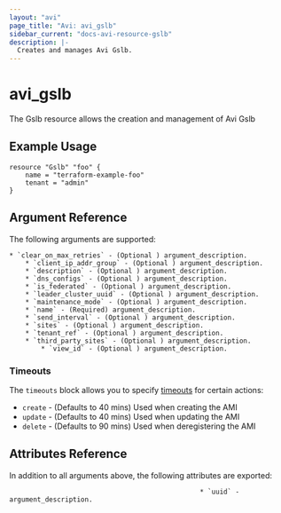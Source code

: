```yaml
---
layout: "avi"
page_title: "Avi: avi_gslb"
sidebar_current: "docs-avi-resource-gslb"
description: |-
  Creates and manages Avi Gslb.
---
```


# avi_gslb

The Gslb resource allows the creation and management of Avi Gslb

## Example Usage

```hcl
resource "Gslb" "foo" {
    name = "terraform-example-foo"
    tenant = "admin"
}
```

## Argument Reference

The following arguments are supported:

    * `clear_on_max_retries` - (Optional ) argument_description.
        * `client_ip_addr_group` - (Optional ) argument_description.
        * `description` - (Optional ) argument_description.
        * `dns_configs` - (Optional ) argument_description.
        * `is_federated` - (Optional ) argument_description.
        * `leader_cluster_uuid` - (Optional ) argument_description.
        * `maintenance_mode` - (Optional ) argument_description.
        * `name` - (Required) argument_description.
        * `send_interval` - (Optional ) argument_description.
        * `sites` - (Optional ) argument_description.
        * `tenant_ref` - (Optional ) argument_description.
        * `third_party_sites` - (Optional ) argument_description.
            * `view_id` - (Optional ) argument_description.
    
### Timeouts

The `timeouts` block allows you to specify [timeouts](https://www.terraform.io/docs/configuration/resources.html#timeouts) for certain actions:

* `create` - (Defaults to 40 mins) Used when creating the AMI
* `update` - (Defaults to 40 mins) Used when updating the AMI
* `delete` - (Defaults to 90 mins) Used when deregistering the AMI

## Attributes Reference

In addition to all arguments above, the following attributes are exported:

                                                    * `uuid` - argument_description.
        
